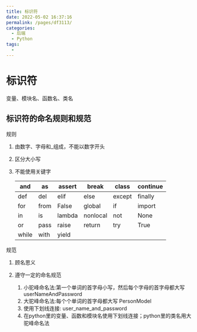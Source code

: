 ```yaml
---
title: 标识符
date: 2022-05-02 16:37:16
permalink: /pages/df3113/
categories:
  - 后端
  - Python
tags:
  - 
---
```

# 标识符

变量、模块名、函数名、类名

## 标识符的命名规则和规范

规则

1. 由数字、字母和_组成，不能以数字开头

2. 区分大小写

3. 不能使用关键字 

   | and   | as   | assert | break    | class  | continue |
   | ----- | ---- | ------ | -------- | ------ | -------- |
   | def   | del  | elif   | else     | except | finally  |
   | for   | from | False  | global   | if     | import   |
   | in    | is   | lambda | nonlocal | not    | None     |
   | or    | pass | raise  | return   | try    | True     |
   | while | with | yield  |          |        |          |



规范

1. 顾名思义 

2. 遵守一定的命名规范

   1. 小驼峰命名法:第一个单词的首字母小写，然后每个字母的首字母都大写 userNameAndPassword
   2. 大驼峰命名法:每个个单词的首字母都大写 PersonModel
   3. 使用下划线连接: user_name_and_password
   4. 在python里的变量、函数和模块名使用下划线连接；python里的类名用大驼峰命名法



